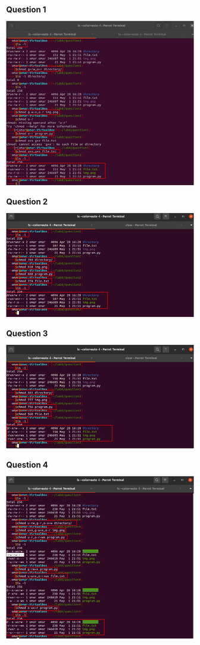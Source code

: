 ## Question 1

![img1](../imgs/lab8/q1.png)

## Question 2

![img2](../imgs/lab8/q2.png)

## Question 3 

![img3](../imgs/lab8/q3.png)

## Question 4

![img4](../imgs/lab8/q4.png)
